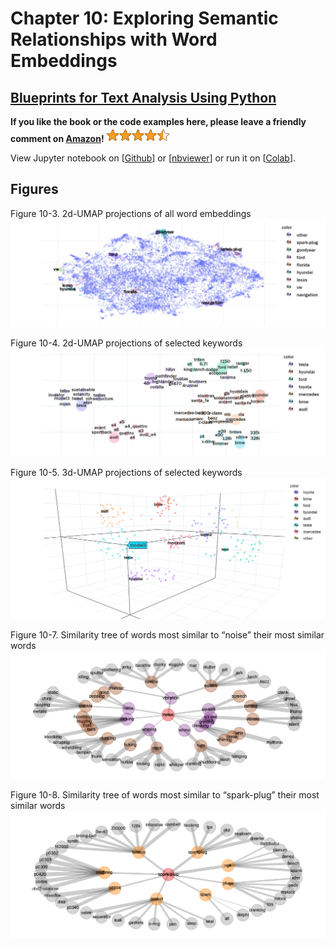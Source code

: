 # Chapter 10: Exploring Semantic Relationships with Word Embeddings

## [Blueprints for Text Analysis Using Python](https://github.com/blueprints-for-text-analytics-python/blueprints-text)

**If you like the book or the code examples here, please leave a friendly comment on 
[Amazon](https://www.amazon.com/Blueprints-Text-Analytics-Using-Python/dp/149207408X)!** 
<img src="../rating.png" width="100"/>

View Jupyter notebook on 
[[Github](Embeddings.ipynb)] or
[[nbviewer](https://nbviewer.ipython.org/github/blueprints-for-text-analytics-python/blueprints-text/blob/master/ch10/Embeddings.ipynb)] or run it on
[[Colab](https://colab.research.google.com/github/blueprints-for-text-analytics-python/blueprints-text/blob/master/ch10/Embeddings.ipynb)].

## Figures

Figure 10-3. 2d-UMAP projections of all word embeddings
![](figures/umap_all.jpg)

Figure 10-4. 2d-UMAP projections of selected keywords
![](figures/umap_selected_2d.jpg)

Figure 10-5. 3d-UMAP projections of selected keywords
![](figures/umap_selected_3d.png)


Figure 10-7. Similarity tree of words most similar to “noise” their most similar words
![](figures/sim_tree_noise.png)

Figure 10-8. Similarity tree of words most similar to “spark-plug” their most similar words
![](figures/sim_tree_plug.png)

